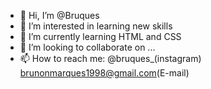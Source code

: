 - 👋 Hi, I’m @Bruques
- 👀 I’m interested in learning new skills
- 🌱 I’m currently learning HTML and CSS
- 💞️ I’m looking to collaborate on ...
- 📫 How to reach me: @bruques_(instagram) brunonmarques1998@gmail.com(E-mail)

<!---
Bruques/Bruques is a ✨ special ✨ repository because its `README.md` (this file) appears on your GitHub profile.
You can click the Preview link to take a look at your changes.
--->
